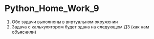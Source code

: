 # Python_Home_Work_9
1. Обе задачи выполнены в виртуальном окружении
2. Задача с калькулятором будет здана на следующем ДЗ (как нам объяснили)
